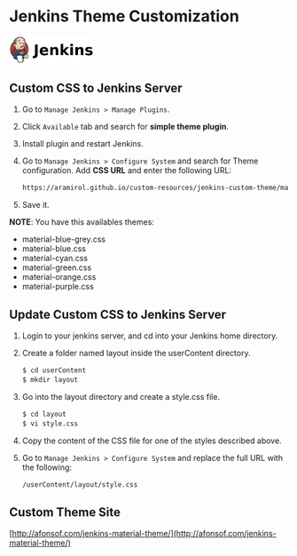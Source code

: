 # Jenkins Theme Customization

<img src="../images/jenkins-logo.png" width="30%" />

## Custom CSS to Jenkins Server
1. Go to `Manage Jenkins > Manage Plugins`. 
2. Click `Available` tab and search for **simple theme plugin**.
2. Install plugin and restart Jenkins.
3. Go to `Manage Jenkins > Configure System` and search for Theme configuration. Add **CSS URL** and enter the following URL:
   ```sh
   https://aramirol.github.io/custom-resources/jenkins-custom-theme/material-cyan.css
   ```
   
4. Save it.

**NOTE**: You have this availables themes:
* material-blue-grey.css
* material-blue.css
* material-cyan.css
* material-green.css
* material-orange.css
* material-purple.css


## Update Custom CSS to Jenkins Server
1. Login to your jenkins server, and cd into your Jenkins home directory.
2. Create a folder named layout inside the userContent directory.
   ```sh
   $ cd userContent
   $ mkdir layout
   ```
   
3. Go into the layout directory and create a style.css file.
   ```sh
   $ cd layout
   $ vi style.css
   ```
4. Copy the content of the CSS file for one of the styles described above.
5. Go to `Manage Jenkins > Configure System` and replace the full URL with the following:
   ```sh
   /userContent/layout/style.css
   ```

## Custom Theme Site

[http://afonsof.com/jenkins-material-theme/](http://afonsof.com/jenkins-material-theme/)
